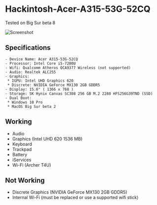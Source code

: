 # Hackintosh-Acer-A315-53G-52CQ
 
 Tested on Big Sur beta 8
 
 ![Screenshot](https://i.imgur.com/8JHx18U.png "Screenshot")
 
## Specifications
 
 ```
 - Device Name: Acer A315-53G-52CQ
 - Processor: Intel Core i5-7200U
 - Wifi: Qualcomm Atheros QCA9377 Wireless (not supported)
 - Audio: Realtek ALC255
 - Graphics: 
  * IGPU: Intel UHD Graphics 620
  * Discrete: NVIDIA GeForce MX130 2GB GDDR5
 - Display: 15.6" ( 1366 x 768 ) 
 - Storage: SK Hynix Canvas SC308 256 GB M.2 2280 HFS256G39TND (SSD)
 - Dual Boot:
  * Windows 10 Pro
  * MacOS Big Sur beta 2
  ```
  
## Working
 
 - Audio
 - Graphics (Intel UHD 620 1536 MB)
 - Keyboard
 - Trackpad
 - Battery
 - iServices
 - Wi-Fi (Archer T4U)
 
## Not Working

 - Discrete Graphics (NVIDIA GeForce MX130 2GB GDDR5)
 - Internal Wi-Fi (must be replaced or use a supported wifi stick)

